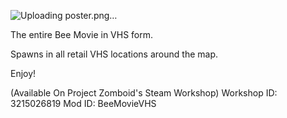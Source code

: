 ![Uploading poster.png…]()


The entire Bee Movie in VHS form.

Spawns in all retail VHS locations around the map.

Enjoy!

(Available On Project Zomboid's Steam Workshop)
Workshop ID: 3215026819
Mod ID: BeeMovieVHS
